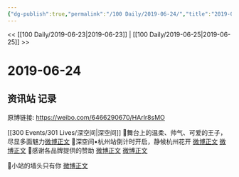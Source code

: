 ```yaml
---
{"dg-publish":true,"permalink":"/100 Daily/2019-06-24/","title":"2019-06-24","created":"2023-03-26T22:17:34.623+08:00","updated":"2023-03-26T22:18:23.122+08:00"}
---
```



<< [[100 Daily/2019-06-23\|2019-06-23]] | [[100 Daily/2019-06-25\|2019-06-25]] >>

# 2019-06-24

## 资讯站 记录

原博链接: https://weibo.com/6466290670/HArlr8sMO

[[300 Events/301 Lives/深空间\|深空间]]
🍁舞台上的温柔、帅气、可爱的王子，尽显多面魅力[微博正文](https://m.weibo.cn/6466290670/4386668608021858)
🍁深空间•杭州站倒计时开启，静候杭州花开
[微博正文](https://m.weibo.cn/6466290670/4386766775251001)
[微博正文](https://m.weibo.cn/6466290670/4386667198991973)
🍁感谢各品牌提供的赞助
[微博正文](https://m.weibo.cn/6466290670/4386804460962244)
[微博正文](https://m.weibo.cn/6466290670/4386628040622794)

🍁小站的墙头只有你
[微博正文](https://m.weibo.cn/6466290670/4386621694847509)
